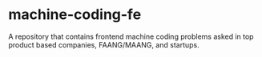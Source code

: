 # machine-coding-fe
A repository that contains frontend machine coding problems asked in top product based companies, FAANG/MAANG, and startups.
